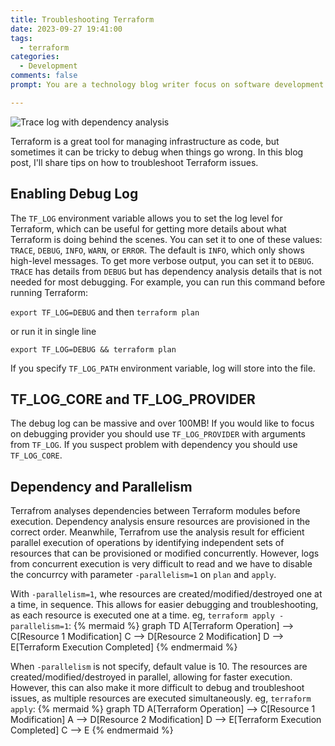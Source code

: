 ```yaml
---
title: Troubleshooting Terraform
date: 2023-09-27 19:41:00
tags:
  - terraform
categories:
  - Development
comments: false
prompt: You are a technology blog writer focus on software development. Write a blog with title "Troubleshooting Terraform" . The blog post introduces use of tf_log=debug that generates details log for debugging and find out root cause. Also, use of -parallelism=1 in plan and apply together with debug log, which makes the log easier to read by running one execution at a time. Provide example for log with and without -parallelism=1

---
```


![Trace log with dependency analysis](log.png)

Terraform is a great tool for managing infrastructure as code, but sometimes it can be tricky to debug when things go wrong. In this blog post, I'll share  tips on how to troubleshoot Terraform issues.

## Enabling Debug Log
The `TF_LOG` environment variable allows you to set the log level for Terraform, which can be useful for getting more details about what Terraform is doing behind the scenes. You can set it to one of these values: `TRACE`, `DEBUG`, `INFO`, `WARN`, or `ERROR`. The default is `INFO`, which only shows high-level messages. To get more verbose output, you can set it to `DEBUG`. `TRACE` has details from `DEBUG` but has dependency analysis details that is not needed for most debugging. For example, you can run this command before running Terraform:

`export TF_LOG=DEBUG` and then `terraform plan`

or run it in single line

`export TF_LOG=DEBUG && terraform plan`

If you specify `TF_LOG_PATH` environment variable, log will store into the file.

## TF_LOG_CORE and TF_LOG_PROVIDER

The debug log can be massive and over 100MB! If you would like to focus on debugging provider you should use `TF_LOG_PROVIDER` with arguments from `TF_LOG`. If you suspect problem with dependency you should use `TF_LOG_CORE`.

## Dependency and Parallelism
Terrafrom analyses dependencies between Terraform modules before execution. Dependency analysis ensure resources are provisioned in the correct order. Meanwhile, Terrafrom use the analysis result for efficient parallel execution of operations by identifying independent sets of resources that can be provisioned or modified concurrently. However, logs from concurrent execution is very difficult to read and we have to disable the concurrcy with parameter `-parallelism=1` on `plan` and `apply`.

With `-parallelism=1`, whe resources are created/modified/destroyed one at a time, in sequence. This allows for easier debugging and troubleshooting, as each resource is executed one at a time. eg, `terraform apply -parallelism=1`:
{% mermaid %}
graph TD
  A[Terraform Operation] --> C[Resource 1 Modification]
  C --> D[Resource 2 Modification]
  D --> E[Terraform Execution Completed]
{% endmermaid %}

When `-parallelism` is not specify, default value is 10. The resources are created/modified/destroyed in parallel, allowing for faster execution. However, this can also make it more difficult to debug and troubleshoot issues, as multiple resources are executed simultaneously. eg, `terraform apply`:
{% mermaid %}
  graph TD
  A[Terraform Operation] --> C[Resource 1 Modification]
  A --> D[Resource 2 Modification]
  D --> E[Terraform Execution Completed]
  C --> E
{% endmermaid %}
